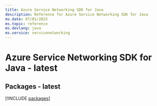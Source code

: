 ```yaml
---
title: Azure Service Networking SDK for Java
description: Reference for Azure Service Networking SDK for Java
ms.date: 07/01/2025
ms.topic: reference
ms.devlang: java
ms.service: servicenetworking
---
```

# Azure Service Networking SDK for Java - latest
## Packages - latest
[!INCLUDE [packages](service-networking-index.md)]